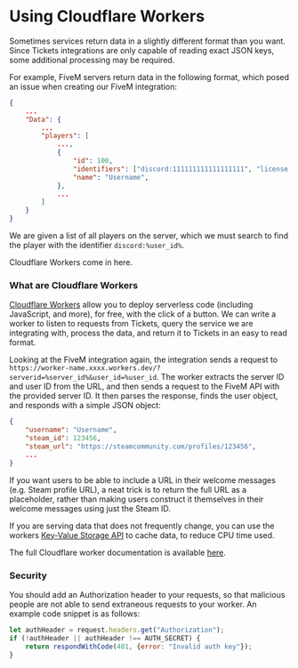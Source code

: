 # Using Cloudflare Workers
Sometimes services return data in a slightly different format than you want. Since Tickets integrations are only capable of reading exact JSON keys, some additional processing may be required.

For example, FiveM servers return data in the following format, which posed an issue when creating our FiveM integration:
```json
{
	...
	"Data": {
		...
		"players": [
			...,
			{
				"id": 100,
				"identifiers": ["discord:111111111111111111", "license:abcdefg"],
				"name": "Username",
			},
			...
		]
	}
}
```

We are given a list of all players on the server, which we must search to find the player with the identifier `discord:%user_id%`.

Cloudflare Workers come in here.

### What are Cloudflare Workers
[Cloudflare Workers](https://workers.cloudflare.com/) allow you to deploy serverless code (including JavaScript, and more), for free, with the click of a button. We can write a worker to listen to requests from Tickets, query the service we are integrating with, process the data, and return it to Tickets in an easy to read format.

Looking at the FiveM integration again, the integration sends a request to `https://worker-name.xxxx.workers.dev/?serverid=%server_id%&user_id=%user_id`. The worker extracts the server ID and user ID from the URL, and then sends a request to the FiveM API with the provided server ID. It then parses the response, finds the user object, and responds with a simple JSON object:
```json
{
	"username": "Username",
	"steam_id": 123456,
	"steam_url": "https://steamcommunity.com/profiles/123456",
	...
}
```

If you want users to be able to include a URL in their welcome messages (e.g. Steam profile URL), a neat trick is to return the full URL as a placeholder, rather than making users construct it themselves in their welcome messages using just the Steam ID.

If you are serving data that does not frequently change, you can use the workers [Key-Value Storage API](https://developers.cloudflare.com/workers/learning/how-kv-works/) to cache data, to reduce CPU time used.

The full Cloudflare worker documentation is available [here](https://developers.cloudflare.com/workers/).

### Security
You should add an Authorization header to your requests, so that malicious people are not able to send extraneous requests to your worker. An example code snippet is as follows:

```js
let authHeader = request.headers.get("Authorization");
if (!authHeader || authHeader !== AUTH_SECRET) {
	return respondWithCode(401, {error: "Invalid auth key"});
}
```
